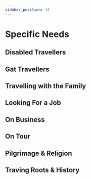 ```yaml
---
sidebar_position: 14
---
```


# Specific Needs

## Disabled Travellers

## Gat Travellers

## Travelling with the Family

## Looking For a Job

## On Business

## On Tour

## Pilgrimage & Religion

## Traving Roots & History